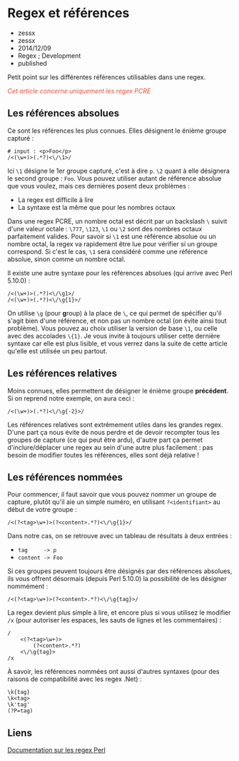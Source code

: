 # Regex et références
- zessx
- zessx
- 2014/12/09
- Regex ; Development
- published

Petit point sur les différentes références utilisables dans une regex.

<span style="color:#E74D3C">*Cet article concerne uniquement les regex PCRE*</span>

## Les références absolues

Ce sont les références les plus connues. Elles désignent le énième groupe capturé :

	# input : <p>Foo</p>
	/<(\w+)>(.*?)<\/\1>/

Ici `\1` désigne le 1er groupe capturé, c'est à dire `p`. `\2` quant à elle désignera le second groupe : `Foo`. Vous pouvez utiliser autant de référence absolue que vous voulez, mais ces dernières posent deux problèmes :

- La regex est difficile à lire
- La syntaxe est la même que pour les nombres octaux

Dans une regex PCRE, un nombre octal est décrit par un backslash `\` suivit d'une valeur octale : `\777`, `\123`, `\1` ou `\2` sont des nombres octaux parfaitement valides. Pour savoir si `\1` est une référence absolue ou un nombre octal, la regex va rapidement être lue pour vérifier si un groupe correspond. Si c'est le cas, `\1` sera considéré comme une référence absolue, sinon comme un nombre octal.

Il existe une autre syntaxe pour les références absolues (qui arrive avec Perl 5.10.0) :

	/<(\w+)>(.*?)<\/\g1>/
	/<(\w+)>(.*?)<\/\g{1}>/

On utilise `\g` (pour **g**roup) à la place de `\`, ce qui permet de spécifier qu'il s'agit bien d'une référence, et non pas un nombre octal (on évite ainsi tout problème). Vous pouvez au choix utiliser la version de base `\1`, ou celle avec des accolades `\{1}`. Je vous invite à toujours utiliser cette dernière syntaxe car elle est plus lisible, et vous verrez dans la suite de cette article qu'elle est utilisée un peu partout.

## Les références relatives

Moins connues, elles permettent de désigner le énième groupe **précédent**. Si on reprend notre exemple, on aura ceci :

	/<(\w+)>(.*?)<\/\g{-2}>/

Les références relatives sont extrêmement utiles dans les grandes regex. D'une part ça nous évite de nous perdre et de devoir recompter tous les groupes de capture (ce qui peut être ardu), d'autre part ça permet d'inclure/déplacer une regex au sein d'une autre plus facilement : pas besoin de modifier toutes les références, elles sont déjà relative !

## Les références nommées

Pour commencer, il faut savoir que vous pouvez nommer un groupe de capture, plutôt qu'il aie un simple numéro, en utilisant `?<identifiant>` au début de votre groupe :

	/<(?<tag>\w+)>(?<content>.*?)<\/\g{1}>/

Dans notre cas, on se retrouve avec un tableau de résultats à deux entrées :

- `tag     -> p`
- `content -> Foo`

Si ces groupes peuvent toujours être désignés par des références absolues, ils vous offrent désormais (depuis Perl 5.10.0) la possibilité de les désigner nommément :

	/<(?<tag>\w+)>(?<content>.*?)<\/\g{tag}>/

La regex devient plus simple à lire, et encore plus si vous utilisez le modifier `/x` (pour autoriser les espaces, les sauts de lignes et les commentaires) :

	/
		<(?<tag>\w+)>
			(?<content>.*?)
		<\/\g{tag}>
	/x

À savoir, les références nommées ont aussi d'autres syntaxes (pour des raisons de compatibilité avec les regex .Net) :

	\k{tag}
	\k<tag>
	\k'tag'
	(?P=tag)

## Liens
[Documentation sur les regex Perl](http://perldoc.perl.org/perlre.html)
